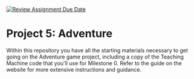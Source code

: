 [![Review Assignment Due Date](https://classroom.github.com/assets/deadline-readme-button-22041afd0340ce965d47ae6ef1cefeee28c7c493a6346c4f15d667ab976d596c.svg)](https://classroom.github.com/a/8GLRTjZA)
# Project 5: Adventure

Within this repository you have all the starting materials necessary to get going on the Adventure game project, including a copy of the Teaching Machine code that you'll use for Milestone 0. Refer to the guide on the website for more extensive instructions and guidance.
